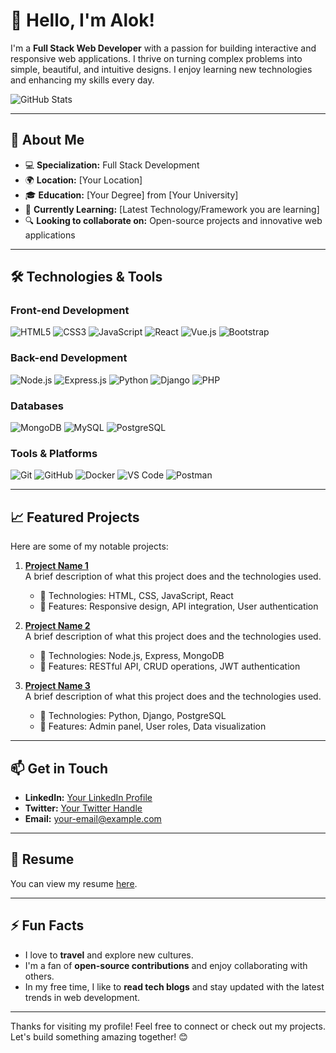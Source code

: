 # 👋 Hello, I'm Alok!

I'm a **Full Stack Web Developer** with a passion for building interactive and responsive web applications. I thrive on turning complex problems into simple, beautiful, and intuitive designs. I enjoy learning new technologies and enhancing my skills every day.

![GitHub Stats](https://github-readme-stats.vercel.app/api?username=your-github-username&show_icons=true&theme=radical)

---

## 🌱 About Me

- 💻 **Specialization:** Full Stack Development
- 🌍 **Location:** [Your Location]
- 🎓 **Education:** [Your Degree] from [Your University]
- 🚀 **Currently Learning:** [Latest Technology/Framework you are learning]
- 🔍 **Looking to collaborate on:** Open-source projects and innovative web applications

---

## 🛠️ Technologies & Tools

### Front-end Development
![HTML5](https://img.shields.io/badge/HTML5-E34F26?style=flat-square&logo=html5&logoColor=white) 
![CSS3](https://img.shields.io/badge/CSS3-1572B6?style=flat-square&logo=css3&logoColor=white) 
![JavaScript](https://img.shields.io/badge/JavaScript-F7DF1E?style=flat-square&logo=javascript&logoColor=black) 
![React](https://img.shields.io/badge/React-61DAFB?style=flat-square&logo=react&logoColor=black) 
![Vue.js](https://img.shields.io/badge/Vue.js-4FC08D?style=flat-square&logo=vue.js&logoColor=white) 
![Bootstrap](https://img.shields.io/badge/Bootstrap-7952B3?style=flat-square&logo=bootstrap&logoColor=white)

### Back-end Development
![Node.js](https://img.shields.io/badge/Node.js-339933?style=flat-square&logo=nodedotjs&logoColor=white) 
![Express.js](https://img.shields.io/badge/Express.js-000000?style=flat-square&logo=express&logoColor=white) 
![Python](https://img.shields.io/badge/Python-3776AB?style=flat-square&logo=python&logoColor=white) 
![Django](https://img.shields.io/badge/Django-092E20?style=flat-square&logo=django&logoColor=white) 
![PHP](https://img.shields.io/badge/PHP-777BB4?style=flat-square&logo=php&logoColor=white)

### Databases
![MongoDB](https://img.shields.io/badge/MongoDB-47A248?style=flat-square&logo=mongodb&logoColor=white) 
![MySQL](https://img.shields.io/badge/MySQL-4479A1?style=flat-square&logo=mysql&logoColor=white) 
![PostgreSQL](https://img.shields.io/badge/PostgreSQL-4169E1?style=flat-square&logo=postgresql&logoColor=white)

### Tools & Platforms
![Git](https://img.shields.io/badge/Git-F05032?style=flat-square&logo=git&logoColor=white) 
![GitHub](https://img.shields.io/badge/GitHub-181717?style=flat-square&logo=github&logoColor=white) 
![Docker](https://img.shields.io/badge/Docker-2496ED?style=flat-square&logo=docker&logoColor=white) 
![VS Code](https://img.shields.io/badge/Visual%20Studio%20Code-007ACC?style=flat-square&logo=visual-studio-code&logoColor=white) 
![Postman](https://img.shields.io/badge/Postman-FF6C37?style=flat-square&logo=postman&logoColor=white)

---

## 📈 Featured Projects

Here are some of my notable projects:

1. **[Project Name 1](link-to-your-project)**  
   A brief description of what this project does and the technologies used.
   - 🔧 Technologies: HTML, CSS, JavaScript, React
   - 🌟 Features: Responsive design, API integration, User authentication

2. **[Project Name 2](link-to-your-project)**  
   A brief description of what this project does and the technologies used.
   - 🔧 Technologies: Node.js, Express, MongoDB
   - 🌟 Features: RESTful API, CRUD operations, JWT authentication

3. **[Project Name 3](link-to-your-project)**  
   A brief description of what this project does and the technologies used.
   - 🔧 Technologies: Python, Django, PostgreSQL
   - 🌟 Features: Admin panel, User roles, Data visualization

---

## 📫 Get in Touch

- **LinkedIn:** [Your LinkedIn Profile](link-to-your-linkedin)
- **Twitter:** [Your Twitter Handle](link-to-your-twitter)
- **Email:** [your-email@example.com](mailto:your-email@example.com)

---

## 📄 Resume

You can view my resume [here](link-to-your-resume).

---

## ⚡ Fun Facts

- I love to **travel** and explore new cultures.
- I'm a fan of **open-source contributions** and enjoy collaborating with others.
- In my free time, I like to **read tech blogs** and stay updated with the latest trends in web development.

---

Thanks for visiting my profile! Feel free to connect or check out my projects. Let's build something amazing together! 😊
